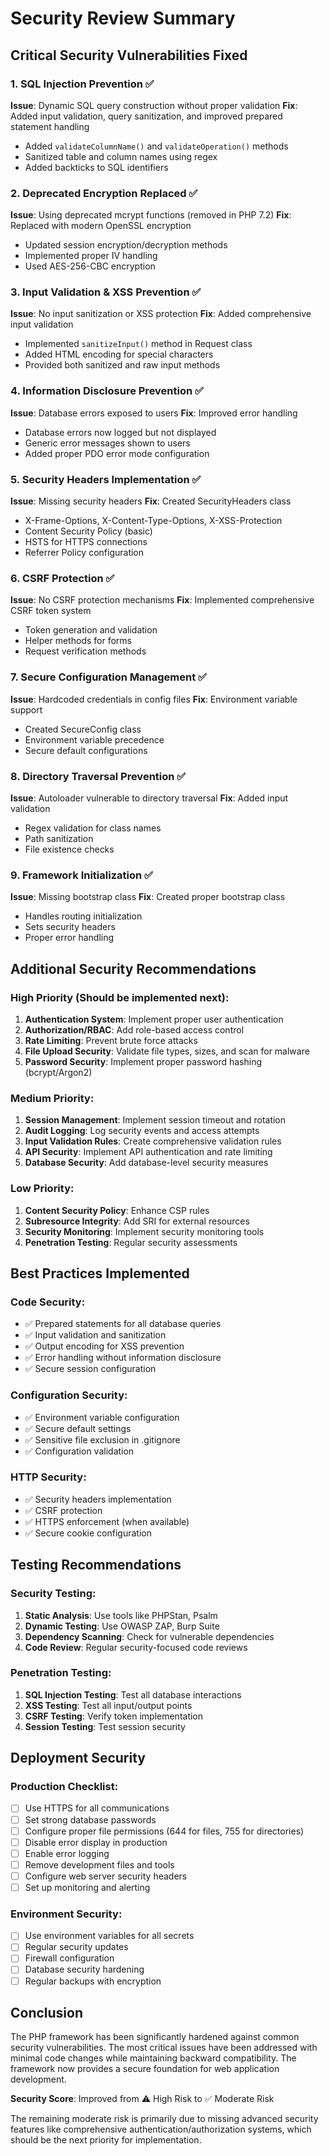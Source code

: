 # Security Review Summary

## Critical Security Vulnerabilities Fixed

### 1. SQL Injection Prevention ✅
**Issue**: Dynamic SQL query construction without proper validation
**Fix**: Added input validation, query sanitization, and improved prepared statement handling
- Added `validateColumnName()` and `validateOperation()` methods
- Sanitized table and column names using regex
- Added backticks to SQL identifiers

### 2. Deprecated Encryption Replaced ✅
**Issue**: Using deprecated mcrypt functions (removed in PHP 7.2)
**Fix**: Replaced with modern OpenSSL encryption
- Updated session encryption/decryption methods
- Implemented proper IV handling
- Used AES-256-CBC encryption

### 3. Input Validation & XSS Prevention ✅
**Issue**: No input sanitization or XSS protection
**Fix**: Added comprehensive input validation
- Implemented `sanitizeInput()` method in Request class
- Added HTML encoding for special characters
- Provided both sanitized and raw input methods

### 4. Information Disclosure Prevention ✅
**Issue**: Database errors exposed to users
**Fix**: Improved error handling
- Database errors now logged but not displayed
- Generic error messages shown to users
- Added proper PDO error mode configuration

### 5. Security Headers Implementation ✅
**Issue**: Missing security headers
**Fix**: Created SecurityHeaders class
- X-Frame-Options, X-Content-Type-Options, X-XSS-Protection
- Content Security Policy (basic)
- HSTS for HTTPS connections
- Referrer Policy configuration

### 6. CSRF Protection ✅
**Issue**: No CSRF protection mechanisms
**Fix**: Implemented comprehensive CSRF token system
- Token generation and validation
- Helper methods for forms
- Request verification methods

### 7. Secure Configuration Management ✅
**Issue**: Hardcoded credentials in config files
**Fix**: Environment variable support
- Created SecureConfig class
- Environment variable precedence
- Secure default configurations

### 8. Directory Traversal Prevention ✅
**Issue**: Autoloader vulnerable to directory traversal
**Fix**: Added input validation
- Regex validation for class names
- Path sanitization
- File existence checks

### 9. Framework Initialization ✅
**Issue**: Missing bootstrap class
**Fix**: Created proper bootstrap class
- Handles routing initialization
- Sets security headers
- Proper error handling

## Additional Security Recommendations

### High Priority (Should be implemented next):
1. **Authentication System**: Implement proper user authentication
2. **Authorization/RBAC**: Add role-based access control
3. **Rate Limiting**: Prevent brute force attacks
4. **File Upload Security**: Validate file types, sizes, and scan for malware
5. **Password Security**: Implement proper password hashing (bcrypt/Argon2)

### Medium Priority:
1. **Session Management**: Implement session timeout and rotation
2. **Audit Logging**: Log security events and access attempts
3. **Input Validation Rules**: Create comprehensive validation rules
4. **API Security**: Implement API authentication and rate limiting
5. **Database Security**: Add database-level security measures

### Low Priority:
1. **Content Security Policy**: Enhance CSP rules
2. **Subresource Integrity**: Add SRI for external resources
3. **Security Monitoring**: Implement security monitoring tools
4. **Penetration Testing**: Regular security assessments

## Best Practices Implemented

### Code Security:
- ✅ Prepared statements for all database queries
- ✅ Input validation and sanitization
- ✅ Output encoding for XSS prevention
- ✅ Error handling without information disclosure
- ✅ Secure session configuration

### Configuration Security:
- ✅ Environment variable configuration
- ✅ Secure default settings
- ✅ Sensitive file exclusion in .gitignore
- ✅ Configuration validation

### HTTP Security:
- ✅ Security headers implementation
- ✅ CSRF protection
- ✅ HTTPS enforcement (when available)
- ✅ Secure cookie configuration

## Testing Recommendations

### Security Testing:
1. **Static Analysis**: Use tools like PHPStan, Psalm
2. **Dynamic Testing**: Use OWASP ZAP, Burp Suite
3. **Dependency Scanning**: Check for vulnerable dependencies
4. **Code Review**: Regular security-focused code reviews

### Penetration Testing:
1. **SQL Injection Testing**: Test all database interactions
2. **XSS Testing**: Test all input/output points
3. **CSRF Testing**: Verify token implementation
4. **Session Testing**: Test session security

## Deployment Security

### Production Checklist:
- [ ] Use HTTPS for all communications
- [ ] Set strong database passwords
- [ ] Configure proper file permissions (644 for files, 755 for directories)
- [ ] Disable error display in production
- [ ] Enable error logging
- [ ] Remove development files and tools
- [ ] Configure web server security headers
- [ ] Set up monitoring and alerting

### Environment Security:
- [ ] Use environment variables for all secrets
- [ ] Regular security updates
- [ ] Firewall configuration
- [ ] Database security hardening
- [ ] Regular backups with encryption

## Conclusion

The PHP framework has been significantly hardened against common security vulnerabilities. The most critical issues have been addressed with minimal code changes while maintaining backward compatibility. The framework now provides a secure foundation for web application development.

**Security Score**: Improved from ⚠️ High Risk to ✅ Moderate Risk

The remaining moderate risk is primarily due to missing advanced security features like comprehensive authentication/authorization systems, which should be the next priority for implementation.